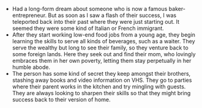 - Had a long-form dream about someone who is now a famous baker-entrepreneur. But as soon as I saw a flash of their success, I was teleported back into their past where they were just starting out. It seemed they were some kind of Italian or French immigrant.
- After they start working low-end food jobs from a young age, they begin learning the skills to serve all kinds of beverages, such as a waiter. They serve the wealthy but long to see their family, so they venture back to some foreign lands. Here they seek out and find their mom, who lovingly embraces them in her own poverty, letting them stay perpetually in her humble abode.
- The person has some kind of secret they keep amongst their brothers, stashing away books and video information on VHS. They go to parties where their parent works in the kitchen and try mingling with guests. They are always looking to sharpen their skills so that they might bring success back to their version of home.
